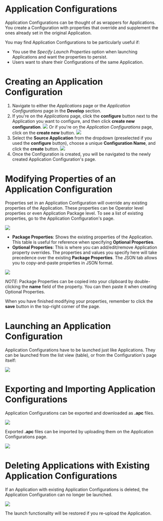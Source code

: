 Application Configurations
========================

Application Configurations can be thought of as wrappers for Applications. You
create a Configuration with properties that override and supplement the ones
already set in the original Application.

You may find Application Configurations to be particularly useful if:

  * You use the *Specify Launch Properties* option when launching Applications
  and want the properties to persist.
  * Users want to share their Configurations of the same Application.


Creating an Application Configuration
=====================================

  1. Navigate to either the *Applications* page or the *Application Configurations*
  page in the **Develop** section.
  2. If you're on the  *Applications* page, click the **configure** button 
  next to the Application you want to configure, and then click **create new configuration**.
    ![](images/application_configurations/image00.png)
  Or if you're on the *Application Configurations* page, click on the **create new** button.
    ![](images/application_configurations/image01.png)
  3. Select the **Source Application** from the dropdown (preselected if you used
  the **configure** button), choose a unique **Configuration Name**, and click the **create** button.
    ![](images/application_configurations/image02.png)
  4. Once the Configuration is created, you will be navigated to the newly created
  Application Configuration's page.


Modifying Properties of an Application Configuration
====================================================

Properties set in an Application Configuration will override any existing properties
of the Application. These properties can be Operator level properties or even
Application Package level. To see a list of existing properties, go to the
Application Configuration's page.

![](images/application_configurations/image03.png)

  * **Package Properties**: Shows the existing properties of the Application. This table
  is useful for reference when specifying **Optional Properties**.
  * **Optional Properties**: This is where you can add/edit/remove Application property
  overrides. The properties and values you specify here will take precedence over the
  existing **Package Properties**. The JSON tab allows you to copy-and-paste properties
  in JSON format.

![](images/application_configurations/image04.gif)

_NOTE_: Package Properties can be copied into your clipboard by double-clicking the **name**
field of the property. You can then paste it when creating Optional Properties.

When you have finished modifying your properties, remember to click the **save**
button in the top-right corner of the page.


Launching an Application Configuration
======================================

Application Configurations have to be launched just like Applications. 
They can be launched from the list view (table), or from the Configuration's
page itself:

  ![](images/application_configurations/image05.gif)


Exporting and Importing Application Configurations
====================================================

Application Configurations can be exported and downloaded as **.apc** files.

  ![](images/application_configurations/image06.png)

Exported **.apc** files can be imported by uploading them on the Application
Configurations page.

  ![](images/application_configurations/image07.png)


Deleting Applications with Existing Application Configurations
==============================================================

If an Application with existing Application Configurations is deleted, the
Application Configuration can no longer be launched.

  ![](images/application_configurations/image08.png)

The launch functionality will be restored if you re-upload the Application.
